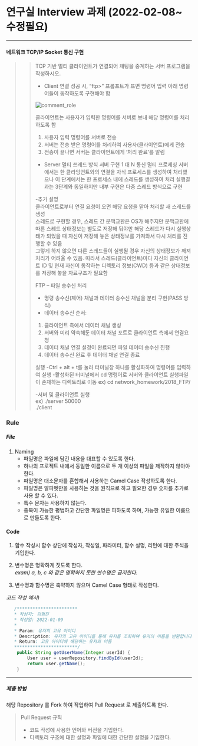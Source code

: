 # 연구실 Interview 과제 (2022-02-08~ 수정필요)

---

#### 네트워크 TCP/IP Socket 통신 구현
>>TCP 기반 멀티 클라이언트가 연결되어 채팅을 중계하는 서버 프로그램을 작성하시오.
>> - Client 
>> 연결 성공 시, “ftp>” 프롬프트가 뜨면 명령어 입력
>> 아래 명령어들이 동작하도록 구현해야 함
>> 
>>![comment_role](https://user-images.githubusercontent.com/84845045/152977496-7ab86298-7d5d-445e-826b-c7b36c27ee11.png)
>> 
>> 클라이언트는 사용자가 입력한 명령어를 서버로 보내 해당 명령어를 처리하도록 함
>>1. 사용자 입력 명령어를 서버로 전송
>>2. 서버는 전송 받은 명령어를 처리하여 사용자(클라이언트)에게 전송
>>3. 전송이 끝나면 서버는 클라이언트에게 ‘처리 완료’를 알림
>> - Server 
>> 멀티 쓰레드 방식 서버 구현
>> 1 대 N 통신
>> 멀티 프로세싱 서버에서는 한 클라잉언트와의 연결을 자식 프로세스를 생성하여 처리했으나 이 단계에서는 한 프로세스 내에 스레드를 생성하여 처리
>> 실행결과는 3단계와 동일하지만 내부 구현은 다중 스레드 방식으로 구현
>>
>>-추가 설명
>><br>클라이언트로부터 연결 요청이 오면 해당 요청을 맡아 처리할 새 스레드를 생성
>><br>스레드로 구현할 경우, 스레드 간 문맥교환은 OS가 해주지만 문맥교환에 따른 스레드 상태정보는 별도로 저장해 둬야만 해당 스레드가 다시 실행상태가 되었을 때 자신이 저장해 놓은 상태정보를 가져와서 다시 처리를 진행할 수 있음
>><br>그렇게 하지 않으면 다른 스레드들이 실행될 경우 자신의 상태정보가 깨져 처리가 어려울 수 있음. 따라서 스레드(클라이언트)마다 자신의 클라이언트 ID 및 현재 자신이 동작하는 디렉토리 정보(CWD) 등과 같은 상태정보를 저장해 놓을 자료구조가 필요함
>>
>>FTP – 파일 송수신 처리
>>- 명령 송수신(제어) 채널과 데이터 송수신 채널을 분리 구현(PASS 방식)
>>- 데이터 송수신 순서:
>>1. 클라이언트 측에서 데이터 채널 생성
>>2. 서버와 미리 약속해둔 데이터 채널 포트로 클라이언트 측에서 연결요청
>>3. 데이터 채널 연결 설정이 완료되면 파일 데이터 송수신 진행
>>4. 데이터 송수신 완료 후 데이터 채널 연결 종료
>>
>> 실행
>>-Ctrl + alt + t를 눌러 터미널창 하나를 활성화하여 명령어를 입력하여 실행
>>-활성화된 터미널에서 cd 명령어로 서버와 클라이언트 실행파일이 존재하는 디렉토리로 이동
>>ex) cd network_homework/2018_FTP/
>>
>>-서버 및 클라이언트 실행
>><br>ex) ./server 50000
>><br>./client

### Rule
##### File
1. Naming
    - 파일명은 파일에 담긴 내용을 대표할 수 있도록 한다.
    - 하나의 프로젝트 내에서 동일한 이름으로 두 개 이상의 파일을 제작하지 않아야 한다.
    - 파일명은 대소문자를 혼합해서 사용하는 Camel Case 작성하도록 한다.
    - 파일명은 알파벳만을 사용하는 것을 원칙으로 하고 필요한 경우 숫자를 추가로 사용 할 수 있다.
    - 특수 문자는 사용하지 않는다.
    - 중복이 가능한 평범하고 간단한 파일명은 피하도록 하며, 가능한 유일한 이름으로 만들도록 한다.

#### Code
1. 함수 작성시 함수 상단에 작성자, 작성일, 파라미터, 함수 설명, 리턴에 대한 주석을 기입한다.
2. 변수명은 명확하게 짓도록 한다.  
   _exam) a, b, c 와 같은 명확하지 못한 변수명은 금지한다._

3. 변수명과 함수명은 축약하지 않으며 Camel Case 형태로 작성한다.

_코드 작성 예시)_
``` Java
   /***********************
   * 작성자: 김형진
   * 작성일: 2022-01-09
   *
   * Param: 유저의 고유 아이디
   * Description: 유저의 고유 아이디를 통해 유저를 조회하여 유저의 이름을 반환합니다.
   * Return: 고유 아이디에 해당하는 유저의 이름
   ************************/
    public String getUserName(Integer userId) {
        User user = userRepository.findById(userId);
        return user.getName();
    }
```
---
##### 제출 방법
해당 Repository 를 Fork 하여 작업하여 Pull Request 로 제출하도록 한다.
>Pull Request 규칙
>- 코드 작성에 사용한 언어와 버전을 기입한다.
>- 디렉토리 구조에 대한 설명과 파일에 대한 간단한 설명을 기입한다.
